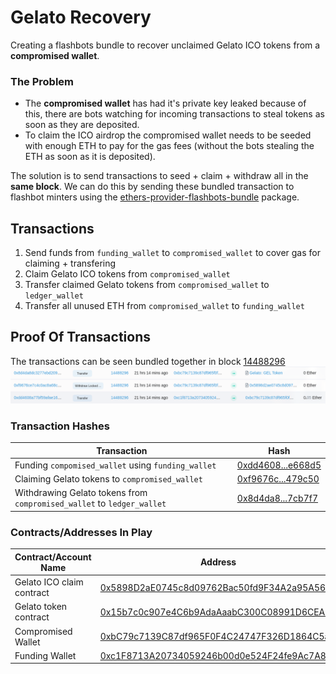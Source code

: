 # Gelato Recovery

Creating a flashbots bundle to recover unclaimed Gelato ICO tokens from a **compromised wallet**.

### The Problem
- The **compromised wallet** has had it's private key leaked because of this, there are bots watching for incoming transactions to steal tokens as soon as they are deposited. 
- To claim the ICO airdrop the compromised wallet needs to be seeded with enough ETH to pay for the gas fees (without the bots stealing the ETH as soon as it is deposited). 

The solution is to send transactions to seed + claim + withdraw all in the **same block**. We can do this by sending these bundled transaction to flashbot minters using the [ethers-provider-flashbots-bundle](https://www.npmjs.com/package/@flashbots/ethers-provider-bundle) package.

## Transactions 
1. Send funds from `funding_wallet` to `compromised_wallet` to cover gas for claiming + transfering
2. Claim Gelato ICO tokens from `compromised_wallet` 
3. Transfer claimed Gelato tokens from `compromised_wallet` to `ledger_wallet`
4. Transfer all unused ETH from `compromised_wallet` to `funding_wallet`

## Proof Of Transactions 
The transactions can be seen bundled together in block [14488296](https://etherscan.io/txs?block=14488296&p=10)
![Transactions In Block 14488296](./Block_14488296.png)

### Transaction Hashes
| Transaction                                                            | Hash                                                                                                                                                             |
| -----------                                                            | -----------                                                                                                                                                      |
| Funding `compomised_wallet` using `funding_wallet`                     | [0xdd4608...e668d5](https://etherscan.io/tx/0xdd4608a77bf59afae165d6d9450ab03fd256d4f47a3f152928893810c5e668d5)                                                  |
 Claiming Gelato tokens to `compromised_wallet`                       | [0xf9676c...479c50](https://etherscan.io/tx/0xf76ce7c4c0ac8a68cae7417e230db2826e501a1abc731c620d8b2990479c50) |
| Withdrawing Gelato tokens from `compromised_wallet` to `ledger_wallet` | [0x8d4da8...7cb7f7](https://etherscan.io/tx/0xf9676ce7c4c0ac8a68cae7417e230db2826e501a1abc731c620d8b2990479c50) |

### Contracts/Addresses In Play
| Contract/Account Name     | Address                                                                                                               |
| -----------               | -----------                                                                                                           |
| Gelato ICO claim contract | [0x5898D2aE0745c8d09762Bac50fd9F34A2a95A563](https://etherscan.io/address/0x5898D2aE0745c8d09762Bac50fd9F34A2a95A563) |
| Gelato token contract     | [0x15b7c0c907e4C6b9AdaAaabC300C08991D6CEA05](https://etherscan.io/address/0x15b7c0c907e4C6b9AdaAaabC300C08991D6CEA05) |
| Compromised Wallet        | [0xbC79c7139C87df965F0F4C24747F326D1864C5aF](https://etherscan.io/address/0xbC79c7139C87df965F0F4C24747F326D1864C5aF) |
| Funding Wallet            | [0xc1F8713A20734059246b00d0e524F24fe9Ac7A8B](https://etherscan.io/address/0xc1F8713A20734059246b00d0e524F24fe9Ac7A8B) |
